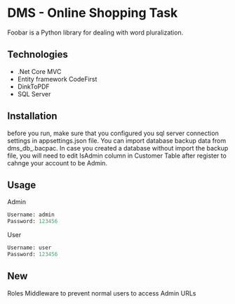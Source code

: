 # DMS - Online Shopping Task

Foobar is a Python library for dealing with word pluralization.

## Technologies

* .Net Core MVC
* Entity framework CodeFirst
* DinkToPDF
* SQL Server


## Installation
 
before you run, make sure that you configured you sql server connection settings in appsettings.json file.
You can import database backup data from dms_db_.bacpac.
In case you created a database without import the backup file, you will need to edit IsAdmin column in Customer Table after register to cahnge your account to be Admin.


## Usage

Admin
```python
Username: admin
Password: 123456
```
User
```python
Username: user
Password: 123456
```

## New
Roles Middleware to prevent normal users to access Admin URLs